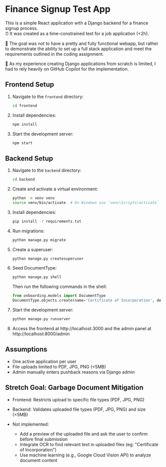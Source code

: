 # Finance Signup Test App

This is a simple React application with a Django backend for a finance signup process.  
⏰ It was created as a time-constrained test for a job application (<2h). 

🎯 The goal was not to have a pretty and fully functional webapp, but rather to demonstrate the ability to set up a full stack application and meet the requirements outlined in the coding assignment.  

🤖 As my experience creating Django applications from scratch is limited, I had to rely heavily on GitHub Copilot for the implementation. 

## Frontend Setup

1. Navigate to the `frontend` directory:
   ```bash
   cd frontend
   ```

2. Install dependencies:
   ```bash
   npm install
   ```

3. Start the development server:
   ```bash
   npm start
   ```

## Backend Setup

1. Navigate to the `backend` directory:
   ```bash
   cd backend
   ```

2. Create and activate a virtual environment:
   ```bash
   python -m venv venv
   source venv/bin/activate  # On Windows use `venv\Scripts\activate`
   ```

3. Install dependencies:
   ```bash
   pip install -r requirements.txt
   ```

4. Run migrations:
    ```bash
    python manage.py migrate
    ```

5. Create a superuser:
    ```bash
    python manage.py createsuperuser
    ```

6. Seed DocumentType:
    ```bash
    python manage.py shell
    ```
    Then run the following commands in the shell:
    ```python
    from onboarding.models import DocumentType
    DocumentType.objects.create(name='Certificate of Incorporation', description='Business incorporation document')
    ```
7. Start the development server:
    ```bash
    python manage.py runserver
    ```

8. Access the frontend at http://localhost:3000
   and the admin panel at http://localhost:8000/admin


## Assumptions
- One active application per user
- File uploads limited to PDF, JPG, PNG (<5MB)
- Admin manually enters pushback reasons via Django admin

## Stretch Goal: Garbage Document Mitigation
- Frontend: Restricts upload to specific file types (PDF, JPG, PNG)
- Backend: Validates uploaded file types (PDF, JPG, PNG) and size (<5MB)

- Not implemented: 
  - Add a preview of the uploaded file and ask the user to confirm before final submission
  - Integrate OCR to find relevant text in uploaded files (eg: "Certificate of Incorporation")
  - Use machine learning (e.g., Google Cloud Vision API) to analyze document content
